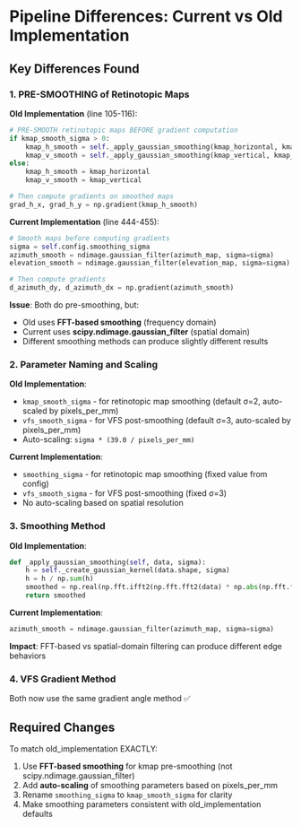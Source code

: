 # Pipeline Differences: Current vs Old Implementation

## Key Differences Found

### 1. **PRE-SMOOTHING of Retinotopic Maps**

**Old Implementation** (line 105-116):
```python
# PRE-SMOOTH retinotopic maps BEFORE gradient computation
if kmap_smooth_sigma > 0:
    kmap_h_smooth = self._apply_gaussian_smoothing(kmap_horizontal, kmap_smooth_sigma)
    kmap_v_smooth = self._apply_gaussian_smoothing(kmap_vertical, kmap_smooth_sigma)
else:
    kmap_h_smooth = kmap_horizontal
    kmap_v_smooth = kmap_vertical

# Then compute gradients on smoothed maps
grad_h_x, grad_h_y = np.gradient(kmap_h_smooth)
```

**Current Implementation** (line 444-455):
```python
# Smooth maps before computing gradients
sigma = self.config.smoothing_sigma
azimuth_smooth = ndimage.gaussian_filter(azimuth_map, sigma=sigma)
elevation_smooth = ndimage.gaussian_filter(elevation_map, sigma=sigma)

# Then compute gradients
d_azimuth_dy, d_azimuth_dx = np.gradient(azimuth_smooth)
```

**Issue**: Both do pre-smoothing, but:
- Old uses **FFT-based smoothing** (frequency domain)
- Current uses **scipy.ndimage.gaussian_filter** (spatial domain)
- Different smoothing methods can produce slightly different results

### 2. **Parameter Naming and Scaling**

**Old Implementation**:
- `kmap_smooth_sigma` - for retinotopic map smoothing (default σ=2, auto-scaled by pixels_per_mm)
- `vfs_smooth_sigma` - for VFS post-smoothing (default σ=3, auto-scaled by pixels_per_mm)
- Auto-scaling: `sigma * (39.0 / pixels_per_mm)`

**Current Implementation**:
- `smoothing_sigma` - for retinotopic map smoothing (fixed value from config)
- `vfs_smooth_sigma` - for VFS post-smoothing (fixed σ=3)
- No auto-scaling based on spatial resolution

### 3. **Smoothing Method**

**Old Implementation**:
```python
def _apply_gaussian_smoothing(self, data, sigma):
    h = self._create_gaussian_kernel(data.shape, sigma)
    h = h / np.sum(h)
    smoothed = np.real(np.fft.ifft2(np.fft.fft2(data) * np.abs(np.fft.fft2(h))))
    return smoothed
```

**Current Implementation**:
```python
azimuth_smooth = ndimage.gaussian_filter(azimuth_map, sigma=sigma)
```

**Impact**: FFT-based vs spatial-domain filtering can produce different edge behaviors

### 4. **VFS Gradient Method**

Both now use the same gradient angle method ✅

## Required Changes

To match old_implementation EXACTLY:

1. Use **FFT-based smoothing** for kmap pre-smoothing (not scipy.ndimage.gaussian_filter)
2. Add **auto-scaling** of smoothing parameters based on pixels_per_mm
3. Rename `smoothing_sigma` to `kmap_smooth_sigma` for clarity
4. Make smoothing parameters consistent with old_implementation defaults
